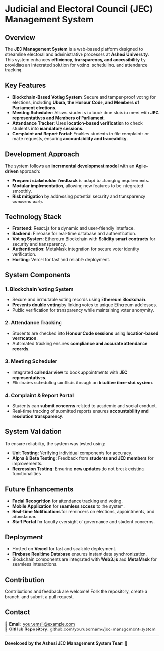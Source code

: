 # Judicial and Electoral Council (JEC) Management System

## Overview
The **JEC Management System** is a web-based platform designed to streamline electoral and administrative processes at **Ashesi University**. This system enhances **efficiency, transparency, and accessibility** by providing an integrated solution for voting, scheduling, and attendance tracking.

## Key Features
- **Blockchain-Based Voting System**: Secure and tamper-proof voting for elections, including **Ubora, the Honour Code, and Members of Parliament elections**.
- **Meeting Scheduler**: Allows students to book time slots to meet with **JEC representatives and Members of Parliament**.
- **Attendance Tracker**: Uses **location-based verification** to check students into **mandatory sessions**.
- **Complaint and Report Portal**: Enables students to file complaints or make requests, ensuring **accountability and traceability**.

## Development Approach
The system follows an **incremental development model** with an **Agile-driven** approach:
- **Frequent stakeholder feedback** to adapt to changing requirements.
- **Modular implementation**, allowing new features to be integrated smoothly.
- **Risk mitigation** by addressing potential security and transparency concerns early.

## Technology Stack
- **Frontend**: React.js for a dynamic and user-friendly interface.
- **Backend**: Firebase for real-time database and authentication.
- **Voting System**: Ethereum Blockchain with **Solidity smart contracts** for security and transparency.
- **Authentication**: MetaMask integration for secure voter identity verification.
- **Hosting**: Vercel for fast and reliable deployment.

## System Components
### 1. **Blockchain Voting System**
- Secure and immutable voting records using **Ethereum Blockchain**.
- **Prevents double voting** by linking votes to unique Ethereum addresses.
- Public verification for transparency while maintaining voter anonymity.

### 2. **Attendance Tracking**
- Students are checked into **Honour Code sessions** using **location-based verification**.
- Automated tracking ensures **compliance and accurate attendance records**.

### 3. **Meeting Scheduler**
- Integrated **calendar view** to book appointments with **JEC representatives**.
- Eliminates scheduling conflicts through an **intuitive time-slot system**.

### 4. **Complaint & Report Portal**
- Students can **submit concerns** related to academic and social conduct.
- Real-time tracking of submitted reports ensures **accountability and resolution transparency**.

## System Validation
To ensure reliability, the system was tested using:
- **Unit Testing**: Verifying individual components for accuracy.
- **Alpha & Beta Testing**: Feedback from **students and JEC members** for improvements.
- **Regression Testing**: Ensuring **new updates** do not break existing functionalities.

## Future Enhancements
- **Facial Recognition** for attendance tracking and voting.
- **Mobile Application** for **seamless access** to the system.
- **Real-time Notifications** for reminders on elections, appointments, and attendance.
- **Staff Portal** for faculty oversight of governance and student concerns.

## Deployment
- Hosted on **Vercel** for fast and scalable deployment.
- **Firebase Realtime Database** ensures instant data synchronization.
- Blockchain components are integrated with **Web3.js** and **MetaMask** for seamless interactions.

## Contribution
Contributions and feedback are welcome! Fork the repository, create a branch, and submit a pull request.

## Contact
📧 **Email:** [your.email@example.com](mailto:your.email@example.com)  
🔗 **GitHub Repository:** [github.com/yourusername/jec-management-system](https://github.com/yourusername/jec-management-system)

---
**Developed by the Ashesi JEC Management System Team** 🚀
